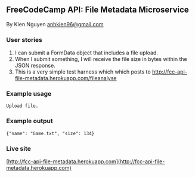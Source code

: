 ## FreeCodeCamp API: File Metadata Microservice
By Kien Nguyen <anhkien96@gmail.com>

### User stories

1. I can submit a FormData object that includes a file upload.
2. When I submit something, I will receive the file size in bytes within the JSON response.
3. This is a very simple test harness which which posts to http://fcc-api-file-metadata.herokuapp.com/fileanalyse

### Example usage
```
Upload file.
```
### Example output
```
{"name": "Game.txt", "size": 134}
```
### Live site
[http://fcc-api-file-metadata.herokuapp.com](http://fcc-api-file-metadata.herokuapp.com)